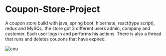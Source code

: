 # Coupon-Store-Project

A coupon store build with java, spring boot, hibernate, react(type script), redux and MySQL. the store got 3 different users admin, company and customer. Each user logs in and performs his actions. There is also a thread that runs and deletes coupons that have expired.<br />




![cou](https://user-images.githubusercontent.com/117359346/199751357-2fcc0617-16cd-4099-b1ac-ed5e51b745bc.jpg)
